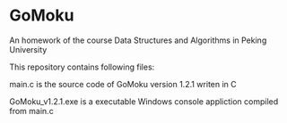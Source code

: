 # GoMoku
An homework of the course Data Structures and Algorithms in Peking University

This repository contains following files:

  main.c is the source code of GoMoku version 1.2.1 writen in C
  
  GoMoku_v1.2.1.exe is a executable Windows console appliction compiled from main.c 
